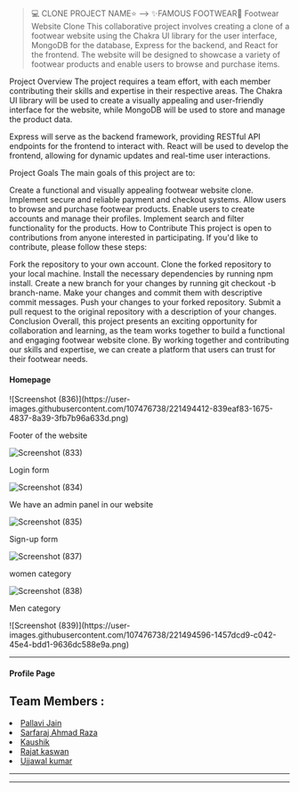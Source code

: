


> 💻 CLONE PROJECT NAME⭐  --> ✨FAMOUS FOOTWEAR💫
Footwear Website Clone
This collaborative project involves creating a clone of a footwear website using the Chakra UI library for the user interface, MongoDB for the database, Express for the backend, and React for the frontend. The website will be designed to showcase a variety of footwear products and enable users to browse and purchase items.

Project Overview
The project requires a team effort, with each member contributing their skills and expertise in their respective areas. The Chakra UI library will be used to create a visually appealing and user-friendly interface for the website, while MongoDB will be used to store and manage the product data.

Express will serve as the backend framework, providing RESTful API endpoints for the frontend to interact with. React will be used to develop the frontend, allowing for dynamic updates and real-time user interactions.

Project Goals
The main goals of this project are to:

Create a functional and visually appealing footwear website clone.
Implement secure and reliable payment and checkout systems.
Allow users to browse and purchase footwear products.
Enable users to create accounts and manage their profiles.
Implement search and filter functionality for the products.
How to Contribute
This project is open to contributions from anyone interested in participating. If you'd like to contribute, please follow these steps:

Fork the repository to your own account.
Clone the forked repository to your local machine.
Install the necessary dependencies by running npm install.
Create a new branch for your changes by running git checkout -b branch-name.
Make your changes and commit them with descriptive commit messages.
Push your changes to your forked repository.
Submit a pull request to the original repository with a description of your changes.
Conclusion
Overall, this project presents an exciting opportunity for collaboration and learning, as the team works together to build a functional and engaging footwear website clone. By working together and contributing our skills and expertise, we can create a platform that users can trust for their footwear needs.





  <h4>Homepage</h4>
 ![Screenshot (836)](https://user-images.githubusercontent.com/107476738/221494412-839eaf83-1675-4837-8a39-3fb7b96a633d.png)


  <p>Footer of the website</p>
 
 
 
 ![Screenshot (833)](https://user-images.githubusercontent.com/107476738/221493347-82b8120d-b589-4145-b7c5-3db3a1f6270d.png)

 
 
  <P>Login form</p>
 
 ![Screenshot (834)](https://user-images.githubusercontent.com/107476738/221493376-fcca3648-d22b-4e23-bcb1-7f1057584010.png)

 
  <p>We have an admin panel in our website</P>
 
 
 
 
 ![Screenshot (835)](https://user-images.githubusercontent.com/107476738/221493394-65ef2b9b-ea64-430e-bbf0-f564ebee4ad8.png)

 
  <p>Sign-up form</p>
 
 
 
 
 ![Screenshot (837)](https://user-images.githubusercontent.com/107476738/221494444-794c503b-d9bc-4be5-a7d9-4462c19e589c.png)

 
  <p>women category</p>
 
 
 
 ![Screenshot (838)](https://user-images.githubusercontent.com/107476738/221494527-35197a27-0e3c-44c6-ba45-6a4dbc5b00dc.png)

  <p>Men category</p>
  ![Screenshot (839)](https://user-images.githubusercontent.com/107476738/221494596-1457dcd9-c042-45e4-bdd1-9636dc588e9a.png)

 
  <hr>
  <h4>Profile Page</h4>
  
<h2>Team Members :</h2>
  <li><a href="https://github.com/pallavijainy">
Pallavi Jain</a></li>
  <li><a href="">Sarfaraj Ahmad Raza</a></li>
  <li><a href="">
Kaushik</a></li>
  <li><a href="">Rajat kaswan</a></li>
  <li><a href="">Ujjawal kumar</a></li>
 <hr><hr>
  
